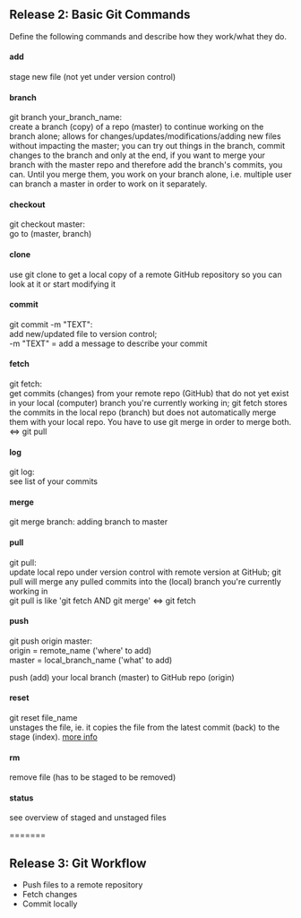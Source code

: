 ## Release 2: Basic Git Commands
Define the following commands and describe how they work/what they do.  


#### add
<!-- Your defnition here -->
stage new file (not yet under version control)

#### branch
<!-- Your defnition here -->
git branch your_branch_name:<br> 
create a branch (copy) of a repo (master) to continue working on the branch alone; allows for changes/updates/modifications/adding new files without impacting the master; you can try out things in the branch, commit changes to the branch and only at the end, if you want to merge your branch with
the master repo and therefore add the branch's commits, you can. Until you merge them, you work on your branch alone, i.e. multiple user can branch a master in order to work on it separately. 

#### checkout
<!-- Your defnition here -->
git checkout master:<br>
go to (master, branch)

#### clone
<!-- Your defnition here -->
use git clone to get a local copy of a remote GitHub repository so you can look at it or start modifying it

#### commit
<!-- Your defnition here -->
git commit -m "TEXT":<br>
add new/updated file to version control;<br>
-m "TEXT" = add a message to describe your commit

#### fetch
<!-- Your defnition here -->
git fetch:<br>
get commits (changes) from your remote repo (GitHub) that do not yet exist
in your local (computer) branch you're currently working in; git fetch stores the
commits in the local repo (branch) but does not automatically merge them with your
local repo. You have to use git merge in order to merge both. <=> git pull

#### log
<!-- Your defnition here -->
git log:<br>
see list of your commits

#### merge
git merge branch:
adding branch to master

#### pull
<!-- Your defnition here -->
git pull:<br>
update local repo under version control with remote version at GitHub;
git pull will merge any pulled commits into the (local) branch you're currently working in<br>
git pull is like 'git fetch AND git merge' <=> git fetch

#### push
<!-- Your defnition here -->
git push origin master:<br>
origin = remote_name ('where' to add)<br>
master = local_branch_name ('what' to add)<br>

push (add) your local branch (master) to GitHub repo (origin)

#### reset
<!-- Your defnition here -->
git reset file_name<br>
unstages the file, ie. it copies the file from the latest commit (back) to the stage (index).
<a href="https://www.atlassian.com/git/tutorial/undoing-changes#!reset">more info</a>

#### rm
<!-- Your defnition here -->
remove file (has to be staged to be removed)

#### status
see overview of staged and unstaged files

=======

## Release 3: Git Workflow

- Push files to a remote repository
- Fetch changes
- Commit locally
